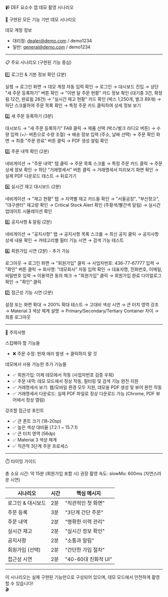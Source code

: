 📹 DEF 요소수 앱 데모 촬영 시나리오

  🎯 구현된 모든 기능 기반 데모 시나리오

  데모 계정 정보

  - 대리점: dealer@demo.com / demo1234
  - 일반: general@demo.com / demo1234

  ---
  📋 주요 시나리오 (구현된 기능 중심)

  1️⃣ 로그인 & 기본 정보 확인 (2분)

  실행 → 로그인 화면 → 데모 계정 자동 입력 확인 → 로그인 →
  대시보드 진입 → 상단 "새 주문 등록하기" 버튼 확인 →
  "이번 달 주문 현황" 카드 정보 확인 (대기중 3건, 확정됨 12건, 완료됨 28건) →
  "실시간 재고 현황" 카드 확인 (박스 1,250개, 벌크 89개) →
  하단 스크롤하여 주문 목록 확인 → 특정 주문 카드 클릭하여 상세 정보 보기

  2️⃣ 새 주문 등록하기 (3분)

  대시보드 → "새 주문 등록하기" FAB 클릭 →
  제품 선택 (박스/벌크 라디오 버튼) →
  수량 입력 (+/- 버튼으로 수량 조절) →
  배송 정보 입력 (주소, 날짜 선택) →
  주문 확인 화면 → 최종 "주문 완료" 버튼 클릭 →
  PDF 생성 알림 확인

  3️⃣ 주문 내역 확인 (2분)

  네비게이션 → "주문 내역" 탭 클릭 →
  주문 목록 스크롤 → 특정 주문 카드 클릭 →
  주문 상세 정보 확인 → 하단 "거래명세서" 버튼 클릭 →
  거래명세서 미리보기 화면 확인 → 실제 PDF 다운로드 테스트 → 뒤로가기


  4️⃣ 실시간 재고 대시보드 (2분)

  네비게이션 → "재고 현황" 탭 →
  지역별 재고 카드들 확인 →
  "서울공장", "부산창고", "대구센터" 재고량 확인 →
  Critical Stock Alert 확인 (주황색/빨간색 알림) →
  실시간 업데이트 시뮬레이션 확인

  5️⃣ 공지사항 & 알림 (2분)

  네비게이션 → "공지사항" 탭 →
  공지사항 목록 스크롤 → 최신 공지 클릭 →
  공지사항 상세 내용 확인 →
  카테고리별 필터 기능 시연 →
  검색 기능 테스트

  6️⃣ 회원가입 시연 (2분) - 추가 가능

  로그아웃 → 로그인 화면 → "회원가입" 클릭 →
  사업자번호: 436-77-67777 입력 → "확인" 버튼 클릭 →
  회사명: "데모회사" 자동 입력 확인 →
  대표자명, 전화번호, 이메일, 비밀번호 입력 →
  이용약관 동의 체크 → "회원가입" 클릭 →
  회원가입 완료 다이얼로그 확인 → "확인" 클릭

  7️⃣ 접근성 기능 시연 (2분)

  설정 또는 화면 확대 → 200% 확대 테스트 →
  고대비 색상 시연 → 큰 터치 영역 강조 →
  Material 3 색상 체계 설명 →
  Primary/Secondary/Tertiary Container 차이 →
  최종 로그아웃

  ---
  🚨 주의사항

  스킵해야 할 기능들

  - ❌ 주문 수정: 현재 에러 발생 → 클릭하지 말 것

  데모에서 사용 가능한 추가 기능들

  - ✅ 회원가입: 이제 데모에서 작동 (사업자번호 검증 우회)
  - ✅ 주문 내역: 데모 모드에서 정상 작동, 필터링 및 검색 기능 완전 지원
  - ✅ 거래명세서 보기: 웹/모바일 환경 모두 지원, 데모용 PDF 생성 및 뷰어 완전 작동
  - ✅ 거래명세서 다운로드: 실제 PDF 파일로 정상 다운로드 가능 (Chrome, PDF 뷰어에서 정상 열림)

  강조할 접근성 포인트

  - ✅ 큰 폰트 크기 (18-20sp)
  - ✅ 높은 색상 대비율 (7.2:1 ~ 15.7:1)
  - ✅ 큰 터치 영역 (56dp)
  - ✅ Material 3 색상 체계
  - ✅ 직관적 3단계 주문 프로세스

  ---
  ⏱️ 타이밍 가이드

  총 소요 시간: 약 15분 (회원가입 포함 시)
  권장 촬영 속도: slowMo: 600ms (자연스러운 시연)

  | 시나리오       | 시간  | 핵심 메시지          |
  |------------|-----|-----------------|
  | 로그인 & 대시보드 | 2분  | "직관적인 첫 화면"     |
  | 주문 등록      | 3분  | "3단계 간단 주문"     |
  | 주문 내역      | 2분  | "명확한 이력 관리"     |
  | 실시간 재고     | 2분  | "실시간 정보 확인"     |
  | 공지사항       | 2분  | "소통과 알림"        |
  | 회원가입 (선택)  | 2분  | "간단한 가입 절차"    |
  | 접근성 시연     | 2분  | "40-60대 친화적 UI" |

  ---
  이 시나리오는 실제 구현된 기능만으로 구성되어 있으며, 데모 모드에서 안전하게 촬영할 수 있습니다!       
  🎬